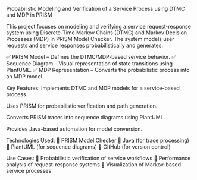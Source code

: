 Probabilistic Modeling and Verification of a Service Process using DTMC and MDP in PRISM

This project focuses on modeling and verifying a service request-response system using Discrete-Time Markov Chains (DTMC) and Markov Decision Processes (MDP) in PRISM Model Checker. The system models user requests and service responses probabilistically and generates:

✅ PRISM Model – Defines the DTMC/MDP-based service behavior.
✅ Sequence Diagram – Visual representation of state transitions using PlantUML.
✅ MDP Representation – Converts the probabilistic process into an MDP model.

Key Features:
Implements DTMC and MDP models for a service-based process.

Uses PRISM for probabilistic verification and path generation.

Converts PRISM traces into sequence diagrams using PlantUML.

Provides Java-based automation for model conversion.

Technologies Used:
🔹 PRISM Model Checker
🔹 Java (for trace processing)
🔹 PlantUML (for sequence diagrams)
🔹 GitHub (for version control)

Use Cases:
🔹 Probabilistic verification of service workflows
🔹 Performance analysis of request-response systems
🔹 Visualization of Markov-based service processes
